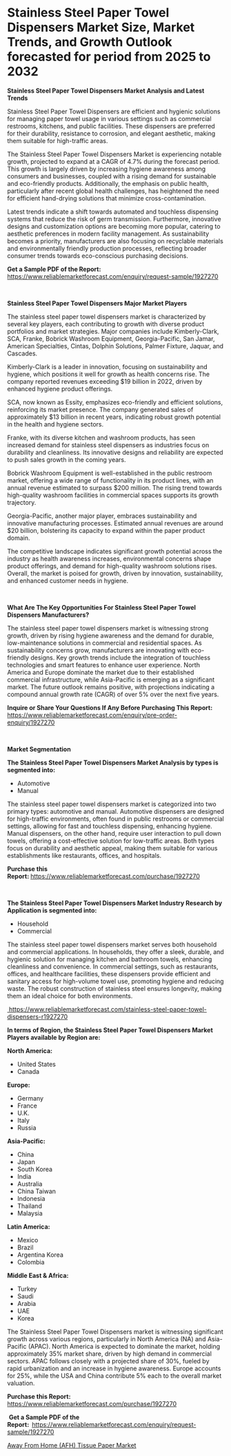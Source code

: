<p><h1>Stainless Steel Paper Towel Dispensers Market Size, Market Trends, and Growth Outlook forecasted for period from 2025 to 2032</h1></p><p><strong>Stainless Steel Paper Towel Dispensers Market Analysis and Latest Trends</strong></p>
<p><p>Stainless Steel Paper Towel Dispensers are efficient and hygienic solutions for managing paper towel usage in various settings such as commercial restrooms, kitchens, and public facilities. These dispensers are preferred for their durability, resistance to corrosion, and elegant aesthetic, making them suitable for high-traffic areas. </p><p>The Stainless Steel Paper Towel Dispensers Market is experiencing notable growth, projected to expand at a CAGR of 4.7% during the forecast period. This growth is largely driven by increasing hygiene awareness among consumers and businesses, coupled with a rising demand for sustainable and eco-friendly products. Additionally, the emphasis on public health, particularly after recent global health challenges, has heightened the need for efficient hand-drying solutions that minimize cross-contamination.</p><p>Latest trends indicate a shift towards automated and touchless dispensing systems that reduce the risk of germ transmission. Furthermore, innovative designs and customization options are becoming more popular, catering to aesthetic preferences in modern facility management. As sustainability becomes a priority, manufacturers are also focusing on recyclable materials and environmentally friendly production processes, reflecting broader consumer trends towards eco-conscious purchasing decisions.</p></p>
<p><strong>Get a Sample PDF of the Report:&nbsp;</strong> <a href="https://www.reliablemarketforecast.com/enquiry/request-sample/1927270?utm_campaign=3126&utm_medium=2&utm_source=Github&utm_content=ia&utm_term=28032025&utm_id=stainless-steel-paper-towel-dispensers">https://www.reliablemarketforecast.com/enquiry/request-sample/1927270</a></p>
<p>&nbsp;</p>
<p><strong>Stainless Steel Paper Towel Dispensers Major Market Players</strong></p>
<p><p>The stainless steel paper towel dispensers market is characterized by several key players, each contributing to growth with diverse product portfolios and market strategies. Major companies include Kimberly-Clark, SCA, Franke, Bobrick Washroom Equipment, Georgia-Pacific, San Jamar, American Specialties, Cintas, Dolphin Solutions, Palmer Fixture, Jaquar, and Cascades.</p><p>Kimberly-Clark is a leader in innovation, focusing on sustainability and hygiene, which positions it well for growth as health concerns rise. The company reported revenues exceeding $19 billion in 2022, driven by enhanced hygiene product offerings.</p><p>SCA, now known as Essity, emphasizes eco-friendly and efficient solutions, reinforcing its market presence. The company generated sales of approximately $13 billion in recent years, indicating robust growth potential in the health and hygiene sectors.</p><p>Franke, with its diverse kitchen and washroom products, has seen increased demand for stainless steel dispensers as industries focus on durability and cleanliness. Its innovative designs and reliability are expected to push sales growth in the coming years.</p><p>Bobrick Washroom Equipment is well-established in the public restroom market, offering a wide range of functionality in its product lines, with an annual revenue estimated to surpass $200 million. The rising trend towards high-quality washroom facilities in commercial spaces supports its growth trajectory.</p><p>Georgia-Pacific, another major player, embraces sustainability and innovative manufacturing processes. Estimated annual revenues are around $20 billion, bolstering its capacity to expand within the paper product domain.</p><p>The competitive landscape indicates significant growth potential across the industry as health awareness increases, environmental concerns shape product offerings, and demand for high-quality washroom solutions rises. Overall, the market is poised for growth, driven by innovation, sustainability, and enhanced customer needs in hygiene.</p></p>
<p>&nbsp;</p>
<p><strong>What Are The Key Opportunities For Stainless Steel Paper Towel Dispensers Manufacturers?</strong></p>
<p><p>The stainless steel paper towel dispensers market is witnessing strong growth, driven by rising hygiene awareness and the demand for durable, low-maintenance solutions in commercial and residential spaces. As sustainability concerns grow, manufacturers are innovating with eco-friendly designs. Key growth trends include the integration of touchless technologies and smart features to enhance user experience. North America and Europe dominate the market due to their established commercial infrastructure, while Asia-Pacific is emerging as a significant market. The future outlook remains positive, with projections indicating a compound annual growth rate (CAGR) of over 5% over the next five years.</p></p>
<p><strong>Inquire or Share Your Questions If Any Before Purchasing This Report:</strong> <a href="https://www.reliablemarketforecast.com/enquiry/pre-order-enquiry/1927270?utm_campaign=3126&utm_medium=2&utm_source=Github&utm_content=ia&utm_term=28032025&utm_id=stainless-steel-paper-towel-dispensers">https://www.reliablemarketforecast.com/enquiry/pre-order-enquiry/1927270</a></p>
<p>&nbsp;</p>
<p><strong>Market Segmentation</strong></p>
<p><strong>The Stainless Steel Paper Towel Dispensers Market Analysis by types is segmented into:</strong></p>
<p><ul><li>Automotive</li><li>Manual</li></ul></p>
<p><p>The stainless steel paper towel dispensers market is categorized into two primary types: automotive and manual. Automotive dispensers are designed for high-traffic environments, often found in public restrooms or commercial settings, allowing for fast and touchless dispensing, enhancing hygiene. Manual dispensers, on the other hand, require user interaction to pull down towels, offering a cost-effective solution for low-traffic areas. Both types focus on durability and aesthetic appeal, making them suitable for various establishments like restaurants, offices, and hospitals.</p></p>
<p><strong>Purchase this Report:&nbsp;</strong><a href="https://www.reliablemarketforecast.com/purchase/1927270?utm_campaign=3126&utm_medium=2&utm_source=Github&utm_content=ia&utm_term=28032025&utm_id=stainless-steel-paper-towel-dispensers">https://www.reliablemarketforecast.com/purchase/1927270</a></p>
<p>&nbsp;</p>
<p><strong>The Stainless Steel Paper Towel Dispensers Market Industry Research by Application is segmented into:</strong></p>
<p><ul><li>Household</li><li>Commercial</li></ul></p>
<p><p>The stainless steel paper towel dispensers market serves both household and commercial applications. In households, they offer a sleek, durable, and hygienic solution for managing kitchen and bathroom towels, enhancing cleanliness and convenience. In commercial settings, such as restaurants, offices, and healthcare facilities, these dispensers provide efficient and sanitary access for high-volume towel use, promoting hygiene and reducing waste. The robust construction of stainless steel ensures longevity, making them an ideal choice for both environments.</p></p>
<p><a href="https://www.reliablemarketforecast.com/stainless-steel-paper-towel-dispensers-r1927270?utm_campaign=3126&utm_medium=2&utm_source=Github&utm_content=ia&utm_term=28032025&utm_id=stainless-steel-paper-towel-dispensers">&nbsp;https://www.reliablemarketforecast.com/stainless-steel-paper-towel-dispensers-r1927270</a></p>
<p><strong>In terms of Region, the Stainless Steel Paper Towel Dispensers Market Players available by Region are:</strong></p>
<p>
    <p> <strong> North America: </strong>
        <ul>
            <li>United States</li>
            <li>Canada</li>
        </ul>
        </p> 
    <p> <strong> Europe: </strong>
        <ul>
            <li>Germany</li>
            <li>France</li>
            <li>U.K.</li>
            <li>Italy</li>
            <li>Russia</li>
        </ul>
        </p> 
    <p> <strong> Asia-Pacific: </strong>
        <ul>
            <li>China</li>
            <li>Japan</li>
            <li>South Korea</li>
            <li>India</li>
            <li>Australia</li>
            <li>China Taiwan</li>
            <li>Indonesia</li>
            <li>Thailand</li>
            <li>Malaysia</li>
        </ul>
        </p> 
    <p> <strong> Latin America: </strong>
        <ul>
            <li>Mexico</li>
            <li>Brazil</li>
            <li>Argentina Korea</li>
            <li>Colombia</li>
        </ul>
        </p> 
    <p> <strong> Middle East & Africa: </strong>
        <ul>
            <li>Turkey</li>
            <li>Saudi</li>
            <li>Arabia</li>
            <li>UAE</li>
            <li>Korea</li>
        </ul>
    </p>
    </p>
<p><p>The Stainless Steel Paper Towel Dispensers market is witnessing significant growth across various regions, particularly in North America (NA) and Asia-Pacific (APAC). North America is expected to dominate the market, holding approximately 35% market share, driven by high demand in commercial sectors. APAC follows closely with a projected share of 30%, fueled by rapid urbanization and an increase in hygiene awareness. Europe accounts for 25%, while the USA and China contribute 5% each to the overall market valuation.</p></p>
<p><strong>Purchase this Report: </strong><a href="https://www.reliablemarketforecast.com/purchase/1927270?utm_campaign=3126&utm_medium=2&utm_source=Github&utm_content=ia&utm_term=28032025&utm_id=stainless-steel-paper-towel-dispensers">https://www.reliablemarketforecast.com/purchase/1927270</a></p>
<p>&nbsp;<strong>Get a Sample PDF of the Report:&nbsp;&nbsp;</strong><a href="https://www.reliablemarketforecast.com/enquiry/request-sample/1927270?utm_campaign=3126&utm_medium=2&utm_source=Github&utm_content=ia&utm_term=28032025&utm_id=stainless-steel-paper-towel-dispensers">https://www.reliablemarketforecast.com/enquiry/request-sample/1927270</a></p>
<p><strong></strong></p>
<p><p><a href="https://github.com/wakerizaak8g/Market-Research-Report-List-1/blob/main/away-from-home-afh-tissue-paper-market.md?utm_campaign=3126&utm_medium=2&utm_source=Github&utm_content=ia&utm_term=28032025&utm_id=stainless-steel-paper-towel-dispensers">Away From Home (AFH) Tissue Paper Market</a></p></p>